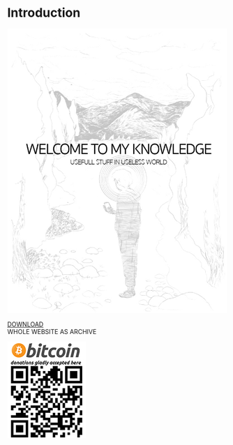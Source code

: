 # Introduction

![](.gitbook/assets/blog_cover.jpg)

[DOWNLOAD](https://codeload.github.com/dxcore35/knowledge/zip/master)  
WHOLE WEBSITE AS ARCHIVE 

![](.gitbook/assets/blog_qr_small.jpg)

